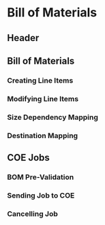 # Bill of Materials

## Header

## Bill of Materials

### Creating Line Items
### Modifying Line Items
### Size Dependency Mapping
### Destination Mapping

## COE Jobs

### BOM Pre-Validation
### Sending Job to COE
### Cancelling Job
